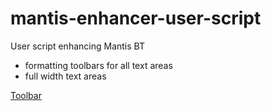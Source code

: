 mantis-enhancer-user-script
===========================

User script enhancing Mantis BT

* formatting toolbars for all text areas
* full width text areas

[Toolbar](https://raw.githubusercontent.com/flopp/mantis-enhancer-user-script/master/toolbar.png)
